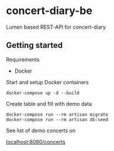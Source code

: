 # concert-diary-be
Lumen based REST-API for concert-diary

## Getting started

Requirements

- Docker

Start and setup Docker containers

```shell
docker-compose up -d --build
```

Create table and fill with demo data

```shell
docker-compose run --rm artisan migrate
docker-compose run --rm artisan db:seed
```

See list of demo concerts on

[localhost:8080/concerts]()
